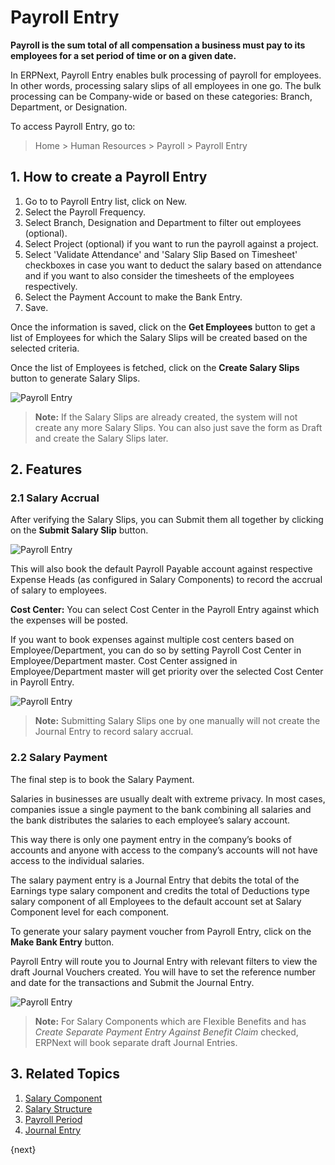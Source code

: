 <!-- add-breadcrumbs -->
# Payroll Entry

**Payroll is the sum total of all compensation a business must pay to its employees for a set period of time or on a given date.**

In ERPNext, Payroll Entry enables bulk processing of payroll for employees. In other words, processing salary slips of all employees in one go. The bulk processing can be Company-wide or based on these categories: Branch, Department, or Designation.

To access Payroll Entry, go to:

> Home > Human Resources > Payroll > Payroll Entry



## 1. How to create a Payroll Entry


1. Go to to Payroll Entry list, click on New.
1. Select the Payroll Frequency.
1. Select Branch, Designation and Department to filter out employees (optional).
1. Select Project (optional) if you want to run the payroll against a project.
1. Select 'Validate Attendance' and 'Salary Slip Based on Timesheet' checkboxes in case you want to deduct the salary based on attendance and if you want to also consider the timesheets of the employees respectively.
1. Select the Payment Account to make the Bank Entry.
1. Save.


Once the information is saved, click on the **Get Employees** button to get a list of Employees for which the Salary Slips will be created based on the selected criteria.

Once the list of Employees is fetched, click on the **Create Salary Slips** button to generate Salary Slips.

<img class="screenshot" alt="Payroll Entry" src="/docs/v13/assets/img/human-resources/payroll-entry-get-employees.png">

> **Note:** If the Salary Slips are already created, the system will not create any more Salary Slips. You can also just save the form as Draft and create the Salary Slips later.


## 2. Features

### 2.1 Salary Accrual

After verifying the Salary Slips, you can Submit them all together by clicking on the **Submit Salary Slip** button.

<img class="screenshot" alt="Payroll Entry" src="/docs/v13/assets/img/human-resources/payroll-entry.png">

This will also book the default Payroll Payable account against respective Expense Heads (as configured in Salary Components) to record the accrual of salary to employees.

**Cost Center:**
You can select Cost Center in the Payroll Entry against which the expenses will be posted.

If you want to book expenses against multiple cost centers based on Employee/Department, you can do so by setting Payroll Cost Center in Employee/Department master. Cost Center assigned in Employee/Department master will get priority over the selected Cost Center in Payroll Entry.

<img class="screenshot" alt="Payroll Entry" src="/docs/v13/assets/img/human-resources/payroll-make-accrual-entry.png">

> **Note:** Submitting Salary Slips one by one manually will not create the Journal Entry to record salary accrual.

### 2.2 Salary Payment

The final step is to book the Salary Payment.

Salaries in businesses are usually dealt with extreme privacy. In most cases, companies issue a single payment to the bank combining all salaries and the bank distributes the salaries to each employee’s salary account.

This way there is only one payment entry in the company’s books of accounts and anyone with access to the company’s accounts will not have access to the individual salaries.

The salary payment entry is a Journal Entry that debits the total of the Earnings type salary component and credits the total of Deductions type salary component of all Employees to the default account set at Salary Component level for each component.

To generate your salary payment voucher from Payroll Entry, click on the **Make Bank Entry** button.

Payroll Entry will route you to Journal Entry with relevant filters to view the draft Journal Vouchers created. You will have to set the reference number and date for the transactions and Submit the Journal Entry.

<img class="screenshot" alt="Payroll Entry" src="/docs/v13/assets/img/human-resources/payroll-make-bank-entry.png">

> **Note:** For Salary Components which are Flexible Benefits and has _Create Separate Payment Entry Against Benefit Claim_ checked, ERPNext will book separate draft Journal Entries.


## 3. Related Topics

1. [Salary Component](/docs/v13/user/manual/en/human-resources/salary-component)
1. [Salary Structure](/docs/v13/user/manual/en/human-resources/salary-structure)
1. [Payroll Period](/docs/v13/user/manual/en/human-resources/payroll-period)
1. [Journal Entry](/docs/v13/user/manual/en/accounts/journal-entry)

{next}
